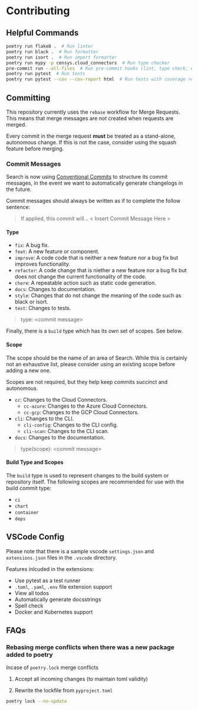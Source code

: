 # Contributing

## Helpful Commands

```sh
poetry run flake8 .  # Run linter
poetry run black .  # Run formatter
poetry run isort .  # Run import formatter
poetry run mypy -p censys.cloud_connectors  # Run type checker
pre-commit run --all-files  # Run pre-commit hooks (lint, type check, etc.)
poetry run pytest  # Run tests
poetry run pytest --cov --cov-report html  # Run tests with coverage report
```

## Committing

This repository currently uses the `rebase` workflow for Merge Requests. This means
that merge messages are _not_ created when requests are merged.

Every commit in the merge request **must** be treated as a stand-alone, autonomous
change. If this is not the case, consider using the squash feature before
merging.

### Commit Messages

Search is now using
[Conventional Commits](https://www.conventionalcommits.org/en/v1.0.0/)
to structure its commit messages, in the event we want to automatically
generate changelogs in the future.

Commit messages should always be written as if to complete the follow sentence:

> If applied, this commit will... < Insert Commit Message Here >

#### Type

- `fix`: A bug fix.
- `feat`: A new feature or component.
- `improve`: A code code that is neither a new feature nor a bug fix but improves
  functionality.
- `refactor`: A code change that is niether a new feature nor
  a bug fix but does not change the current functionality of the code.
- `chore`: A repeatable action such as static code generation.
- `docs`: Changes to documentation.
- `style`: Changes that do not change the meaning of the code such as black or isort.
- `test`: Changes to tests.

> type: \<commit message>

Finally, there is a `build` type which has its own set of scopes. See below.

#### Scope

The scope should be the name of an area of Search. While this is certainly not
an exhaustive list, please consider using an existing scope before adding a
new one.

Scopes are not required, but they help keep commits succinct and autonomous.

- `cc`: Changes to the Cloud Connectors.
  - `cc-azure`: Changes to the Azure Cloud Connectors.
  - `cc-gcp`: Changes to the GCP Cloud Connectors.
- `cli`: Changes to the CLI.
  - `cli-config`: Changes to the CLI config.
  - `cli-scan`: Changes to the CLI scan.
- `docs`: Changes to the documentation.

> type(scope): \<commit message>

#### Build Type and Scopes

The `build` type is used to represent changes to the build system or repository itself.
The following scopes are recommended for use with the build commit type:

- `ci`
- `chart`
- `container`
- `deps`

## VSCode Config

Please note that there is a sample vscode `settings.json` and `extensions.json`
files in the `.vscode` directory.

Features inlcuded in the extensions:

- Use pytest as a test runner
- `.toml`, `.yaml`, `.env` file extension support
- View all todos
- Automatically generate docsstrings
- Spell check
- Docker and Kubernetes support

## FAQs

### Rebasing merge conflicts when there was a new package added to poetry

Incase of `poetry.lock` merge conflicts

1. Accept all incoming changes (to maintain toml validity)

2. Rewrite the lockfile from `pyproject.toml`

```sh
poetry lock --no-update
```
